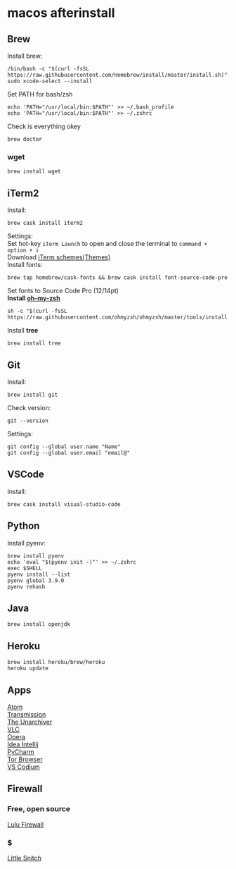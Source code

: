 # macos afterinstall
## Brew
Install brew:
```
/bin/bash -c "$(curl -fsSL https://raw.githubusercontent.com/Homebrew/install/master/install.sh)"
sudo xcode-select --install
```
Set PATH for bash/zsh</br>
```
echo 'PATH="/usr/local/bin:$PATH"' >> ~/.bash_profile
echo 'PATH="/usr/local/bin:$PATH"' >> ~/.zshrc
```
Check is everything okey</br>
```
brew doctor
```
### wget
```
brew install wget
```
## iTerm2
Install:
```
brew cask install iterm2
```
Settings:</br>
Set hot-key `iTerm Launch` to open and close the terminal to `command + option + i`</br>
Download [iTerm schemes(Themes)](https://github.com/mbadolato/iTerm2-Color-Schemes/tree/master/schemes)</br>
Install fonts:</br>
```
brew tap homebrew/cask-fonts && brew cask install font-source-code-pro
```
Set fonts to Source Code Pro (12/14pt)</br>
**Install [oh-my-zsh](https://github.com/ohmyzsh/ohmyzsh)**</br>
```
sh -c "$(curl -fsSL https://raw.githubusercontent.com/ohmyzsh/ohmyzsh/master/tools/install.sh)"
```
Install **tree**</br>
```
brew install tree
```
## Git
Install:
```
brew install git
```
Check version:
```
git --version
```
Settings:
```
git config --global user.name "Name"
git config --global user.email "email@"
```
## VSCode
Install:
```
brew cask install visual-studio-code
```
## Python
Install pyenv:
```
brew install pyenv
echo 'eval "$(pyenv init -)"' >> ~/.zshrc
exec $SHELL
pyenv install --list
pyenv global 3.9.0
pyenv rehash
```

## Java
```
brew install openjdk
```
## Heroku
```
brew install heroku/brew/heroku
heroku update
```
## Apps
[Atom](https://atom.io/)</br>
[Transmission](https://transmissionbt.com/)</br>
[The Unarchiver](https://theunarchiver.com/)</br>
[VLC](https://www.videolan.org/vlc/index.html)</br>
[Opera](https://www.opera.com/ru)</br>
[Idea Intellij](https://www.jetbrains.com/idea/download/#section=mac)</br>
[PyCharm](https://www.jetbrains.com/pycharm/download/#section=mac)</br>
[Tor Browser](https://www.torproject.org)</br>
[VS Codium](https://vscodium.com)

## Firewall
### Free, open source
[Lulu Firewall](https://objective-see.com/products/lulu.html)
### $
[Little Snitch](https://www.obdev.at/products/littlesnitch/index.html)
